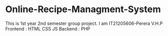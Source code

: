 # Online-Recipe-Managment-System

This is 1st year 2nd semester group project.
I am IT21205606-Perera V.H.P
Frontend :
  HTML
  CSS
  JS
 Backend :
  PHP
 
 
